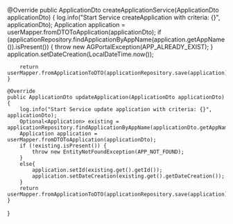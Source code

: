 @Override
    public ApplicationDto createApplicationService(ApplicationDto applicationDto)
    {
        log.info("Start Service createApplication with criteria: {}", applicationDto);
        Application application = userMapper.fromDTOToApplication(applicationDto);
        if (applicationRepository.findApplicationByAppName(application.getAppName()).isPresent()) {
            throw new AGPortalException(APP_ALREADY_EXIST);
        }
        application.setDateCreation(LocalDateTime.now());

        return userMapper.fromApplicationToDTO(applicationRepository.save(application));
    }

    @Override
    public ApplicationDto updateApplication(ApplicationDto applicationDto) {
        log.info("Start Service update application with criteria: {}", applicationDto);
        Optional<Application> existing = applicationRepository.findApplicationByAppName(applicationDto.getAppName());
        Application application = userMapper.fromDTOToApplication(applicationDto);
        if (!existing.isPresent()) {
            throw new EntityNotFoundException(APP_NOT_FOUND);
        }
        else{
            application.setId(existing.get().getId());
            application.setDateCreation(existing.get().getDateCreation());
        }
        return userMapper.fromApplicationToDTO(applicationRepository.save(application));
    }
}
